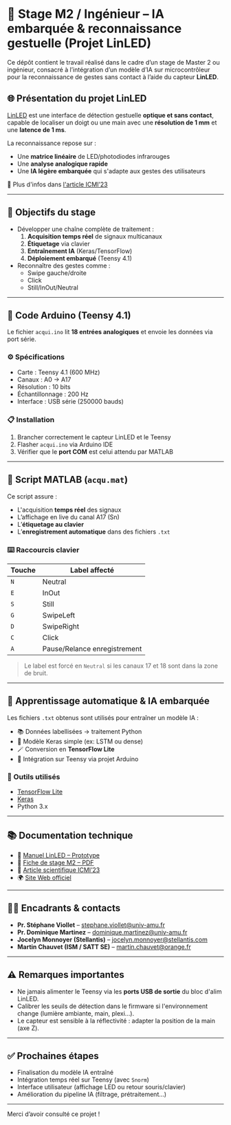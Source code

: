 # 🤖 Stage M2 / Ingénieur – IA embarquée & reconnaissance gestuelle (Projet LinLED)

Ce dépôt contient le travail réalisé dans le cadre d’un stage de Master 2 ou ingénieur, consacré à l’intégration d’un modèle d’IA sur microcontrôleur pour la reconnaissance de gestes sans contact à l’aide du capteur **LinLED**.

## 🌐 Présentation du projet LinLED

[LinLED](https://linled.univ-amu.fr) est une interface de détection gestuelle **optique et sans contact**, capable de localiser un doigt ou une main avec une **résolution de 1 mm** et une **latence de 1 ms**.

La reconnaissance repose sur :
- Une **matrice linéaire** de LED/photodiodes infrarouges
- Une **analyse analogique rapide**
- Une **IA légère embarquée** qui s'adapte aux gestes des utilisateurs

🔗 Plus d'infos dans [l'article ICMI’23](docs/icmi23companion-56.pdf)

---

## 🎯 Objectifs du stage

- Développer une chaîne complète de traitement :
  1. **Acquisition temps réel** de signaux multicanaux
  2. **Étiquetage** via clavier
  3. **Entraînement IA** (Keras/TensorFlow)
  4. **Déploiement embarqué** (Teensy 4.1)
- Reconnaître des gestes comme :
  - Swipe gauche/droite
  - Click
  - Still/InOut/Neutral

---

## 🔌 Code Arduino (Teensy 4.1)

Le fichier `acqui.ino` lit **18 entrées analogiques** et envoie les données via port série.

### ⚙️ Spécifications

- Carte : Teensy 4.1 (600 MHz)
- Canaux : A0 → A17
- Résolution : 10 bits
- Échantillonnage : 200 Hz
- Interface : USB série (250000 bauds)

### 📋 Installation

1. Brancher correctement le capteur LinLED et le Teensy
2. Flasher `acqui.ino` via Arduino IDE
3. Vérifier que le **port COM** est celui attendu par MATLAB

---

## 🧪 Script MATLAB (`acqu.mat`)

Ce script assure :
- L'acquisition **temps réel** des signaux
- L’affichage en live du canal A17 (Sn)
- L’**étiquetage au clavier**
- L’**enregistrement automatique** dans des fichiers `.txt`

### ⌨️ Raccourcis clavier

| Touche | Label affecté  |
|--------|----------------|
| `N`    | Neutral         |
| `E`    | InOut           |
| `S`    | Still           |
| `G`    | SwipeLeft       |
| `D`    | SwipeRight      |
| `C`    | Click           |
| `A`    | Pause/Relance enregistrement |

> Le label est forcé en `Neutral` si les canaux 17 et 18 sont dans la zone de bruit.

---

## 🧠 Apprentissage automatique & IA embarquée

Les fichiers `.txt` obtenus sont utilisés pour entraîner un modèle IA :
- 📚 Données labellisées → traitement Python
- 🧠 Modèle Keras simple (ex: LSTM ou dense)
- 🪄 Conversion en **TensorFlow Lite**
- 🚀 Intégration sur Teensy via projet Arduino

### 🔧 Outils utilisés

- [TensorFlow Lite](https://www.tensorflow.org/lite)
- [Keras](https://keras.io/)
- Python 3.x

---

## 📚 Documentation technique

- 📘 [Manuel LinLED – Prototype](docs/LinLED_Prototype_Manual.pdf)
- 🧾 [Fiche de stage M2 – PDF](docs/stage_ML_M2_2025.pdf)
- 📰 [Article scientifique ICMI’23](docs/icmi23companion-56.pdf)
- 🌍 [Site Web officiel](https://linled.univ-amu.fr)

---

## 👨‍🏫 Encadrants & contacts

- **Pr. Stéphane Viollet** – stephane.viollet@univ-amu.fr  
- **Pr. Dominique Martinez** – dominique.martinez@univ-amu.fr  
- **Jocelyn Monnoyer (Stellantis)** – jocelyn.monnoyer@stellantis.com  
- **Martin Chauvet (ISM / SATT SE)** – martin.chauvet@orange.fr  

---

## ⚠️ Remarques importantes

- Ne jamais alimenter le Teensy via les **ports USB de sortie** du bloc d'alim LinLED.
- Calibrer les seuils de détection dans le firmware si l'environnement change (lumière ambiante, main, plexi…).
- Le capteur est sensible à la réflectivité : adapter la position de la main (axe Z).

---

## ✅ Prochaines étapes

- Finalisation du modèle IA entraîné
- Intégration temps réel sur Teensy (avec `Snorm`)
- Interface utilisateur (affichage LED ou retour souris/clavier)
- Amélioration du pipeline IA (filtrage, prétraitement…)

---

Merci d’avoir consulté ce projet !
